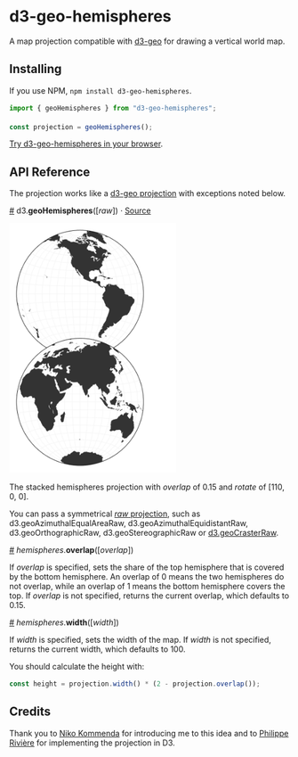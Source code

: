 # d3-geo-hemispheres

A map projection compatible with [d3-geo](https://d3js.org/d3-geo) for drawing a vertical world map.

## Installing

If you use NPM, `npm install d3-geo-hemispheres`.

```js
import { geoHemispheres } from "d3-geo-hemispheres";

const projection = geoHemispheres();
```

[Try d3-geo-hemispheres in your browser](https://observablehq.com/@harrystevens/d3-geo-hemispheres).

## API Reference

The projection works like a [d3-geo projection](https://d3js.org/d3-geo/projection) with exceptions noted below.

<a name="geoHemispheres" href="#geoHemispheres">#</a> d3.<b>geoHemispheres</b>([<i>raw</i>]) · [Source](https://github.com/HarryStevens/d3-geo-hemispheres/blob/main/src/index.js)

[<img src="img/hemispheres.png" width="300" height="448">](https://observablehq.com/@harrystevens/d3-geo-hemispheres)

The stacked hemispheres projection with <i>overlap</i> of 0.15 and <i>rotate</i> of [110, 0, 0].

You can pass a symmetrical [<i>raw</i> projection](https://d3js.org/d3-geo/projection#raw-projections), such as d3.geoAzimuthalEqualAreaRaw, d3.geoAzimuthalEquidistantRaw, d3.geoOrthographicRaw, d3.geoStereographicRaw or [d3.geoCrasterRaw](https://github.com/d3/d3-geo-projection?tab=readme-ov-file#geoCrasterRaw).

<a name="hemispheres_overlap" href="#hemispheres_overlap">#</a> <i>hemispheres</i>.<b>overlap</b>([<i>overlap</i>])

If <i>overlap</i> is specified, sets the share of the top hemisphere that is covered by the bottom hemisphere. An overlap of 0 means the two hemispheres do not overlap, while an overlap of 1 means the bottom hemisphere covers the top. If <i>overlap</i> is not specified, returns the current overlap, which defaults to 0.15.

<a name="hemispheres_width" href="#hemispheres_width">#</a> <i>hemispheres</i>.<b>width</b>([<i>width</i>])

If <i>width</i> is specified, sets the width of the map. If <i>width</i> is not specified, returns the current width, which defaults to 100.

You should calculate the height with:

```js
const height = projection.width() * (2 - projection.overlap());
```

## Credits

Thank you to [Niko Kommenda](https://github.com/tinius) for introducing me to this idea and to [Philippe Rivière](https://github.com/fil) for implementing the projection in D3.
